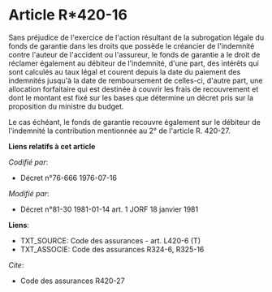 # Article R*420-16

Sans préjudice de l'exercice de l'action résultant de la subrogation légale du fonds de garantie dans les droits que possède
le créancier de l'indemnité contre l'auteur de l'accident ou l'assureur, le fonds de garantie a le droit de réclamer
également au débiteur de l'indemnité, d'une part, des intérêts qui sont calculés au taux légal et courent depuis la date du
paiement des indemnités jusqu'à la date de remboursement de celles-ci, d'autre part, une allocation forfaitaire qui est
destinée à couvrir les frais de recouvrement et dont le montant est fixé sur les bases que détermine un décret pris sur la
proposition du ministre du budget.

Le cas échéant, le fonds de garantie recouvre également sur le débiteur de l'indemnité la contribution mentionnée au 2° de
l'article R. 420-27.

**Liens relatifs à cet article**

_Codifié par_:

  - Décret n°76-666 1976-07-16

_Modifié par_:

  - Décret n°81-30 1981-01-14 art. 1 JORF 18 janvier 1981

**Liens**:

  - TXT_SOURCE: Code des assurances - art. L420-6 (T)
  - TXT_ASSOCIE: Code des assurances R324-6, R325-16

_Cite_:

  - Code des assurances R420-27
